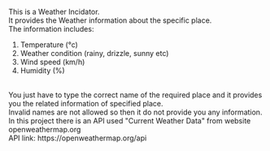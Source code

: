 This is a Weather Incidator.
<br>
It provides the Weather information about the specific place.
<br>
The information includes:
<br>
1. Temperature (°c)
2. Weather condition (rainy, drizzle, sunny etc)
3. Wind speed (km/h)
4. Humidity (%)
<br>
You just have to type the correct name of the required place and it provides you the related information of specified place.
<br>
Invalid names are not allowed so then it do not provide you any information.
<br>
In this project there is an API used "Current Weather Data" from website openweathermap.org
<br>
API link: https://openweathermap.org/api

